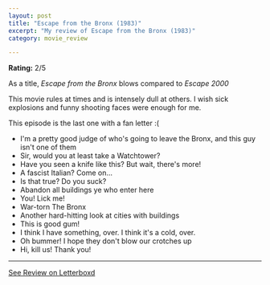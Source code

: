 ```yaml
---
layout: post
title: "Escape from the Bronx (1983)"
excerpt: "My review of Escape from the Bronx (1983)"
category: movie_review

---
```


**Rating:** 2/5

As a title, <i>Escape from the Bronx</i> blows compared to <i>Escape 2000</i>

This movie rules at times and is intensely dull at others. I wish sick explosions and funny shooting faces were enough for me.

This episode is the last one with a fan letter :(

* I'm a pretty good judge of who's going to leave the Bronx, and this guy isn't one of them
* Sir, would you at least take a Watchtower?
* Have you seen a knife like this? But wait, there's more!
* A fascist Italian? Come on...
* Is that true? Do you suck?
* Abandon all buildings ye who enter here
* You! Lick me!
* War-torn The Bronx
* Another hard-hitting look at cities with buildings
* This is good gum!
* I think I have something, over. I think it's a cold, over.
* Oh bummer! I hope they don't blow our crotches up
* Hi, kill us! Thank you!

<hr>

[See Review on Letterboxd](https://boxd.it/5DwVfR)
